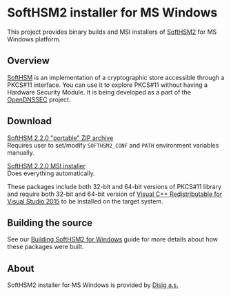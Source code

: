 # SoftHSM2 installer for MS Windows

This project provides binary builds and MSI installers of [SoftHSM2](https://github.com/opendnssec/SoftHSMv2) for MS Windows platform.

## Overview

[SoftHSM](https://www.opendnssec.org/softhsm/) is an implementation of a cryptographic store accessible through a PKCS#11 interface. You can use it to explore PKCS#11 without having a Hardware Security Module. It is being  developed as a part of the [OpenDNSSEC](https://www.opendnssec.org/) project.

## Download

[SoftHSM 2.2.0 "portable" ZIP archive](https://github.com/disig/SoftHSM2-for-Windows/releases/download/v2.2.0/SoftHSM2-2.2.0-portable.zip)  
Requires user to set/modify `SOFTHSM2_CONF` and `PATH` environment variables manually.

[SoftHSM 2.2.0 MSI installer](https://github.com/disig/SoftHSM2-for-Windows/releases/download/v2.2.0/SoftHSM2-2.2.0.msi)  
Does everything automatically.

These packages include both 32-bit and 64-bit versions of PKCS#11 library and require both 32-bit and 64-bit version of [Visual C++ Redistributable for Visual Studio 2015](http://www.microsoft.com/en-us/download/details.aspx?id=48145
) to be installed on the target system.

## Building the source

See our [Building SoftHSM2 for Windows](BUILDING.md) guide for more details about how these packages were built.

## About

SoftHSM2 installer for MS Windows is provided by [Disig a.s.](https://www.disig.sk)
